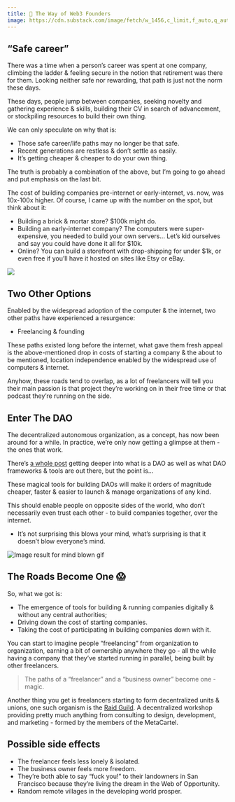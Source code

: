 ```yaml
---
title: 👣 The Way of Web3 Founders
image: https://cdn.substack.com/image/fetch/w_1456,c_limit,f_auto,q_auto:good/https%3A%2F%2Fbucketeer-e05bbc84-baa3-437e-9518-adb32be77984.s3.amazonaws.com%2Fpublic%2Fimages%2F7b0a2888-53a3-4f2d-8dbf-921c83337517_1200x841.jpeg
---
```



## “Safe career”[​](https://wiki.metagame.wtf/docs/wtf-is-metagame/way-of-web3-founders#safe-career)

There was a time when a person’s career was spent at one company, climbing the ladder & feeling secure in the notion that retirement was there for them. Looking neither safe nor rewarding, that path is just not the norm these days.

These days, people jump between companies, seeking novelty and gathering experience & skills, building their CV in search of advancement, or stockpiling resources to build their own thing.

We can only speculate on why that is:
-   Those safe career/life paths may no longer be that safe.
-   Recent generations are restless & don’t settle as easily.
-   It’s getting cheaper & cheaper to do your own thing.

The truth is probably a combination of the above, but I’m going to go ahead and put emphasis on the last bit.

The cost of building companies pre-internet or early-internet, vs. now, was 10x-100x higher. Of course, I came up with the number on the spot, but think about it:

-   Building a brick & mortar store? $100k might do.
-   Building an early-internet company? The computers were super-expensive, you needed to build your own servers… Let’s kid ourselves and say you could have done it all for $10k.
-   Online? You can build a storefront with drop-shipping for under $1k, or even free if you’ll have it hosted on sites like Etsy or eBay.
    

![](https://lh5.googleusercontent.com/XhaeONxxN4qKEqo4bUq75QEQ2-rrceIr5BjwNsP8G-Xxh4sBjILFP3Ve_DK9b60OMg8ZxVv3IeTjO0LEzWW8idU3x5cufCKpuXu3JDvkKgp2ObfA6I0k5wx_dOEaRcoKow0hkcwMstQkW-EPCmlnN4LVcetBY9nppARKp7-GzFCZjKvC2jIXhmeJRA)

## Two Other Options[​](https://wiki.metagame.wtf/docs/wtf-is-metagame/way-of-web3-founders#two-other-options)

Enabled by the widespread adoption of the computer & the internet, two other paths have experienced a resurgence:

-   Freelancing & founding

These paths existed long before the internet, what gave them fresh appeal is the above-mentioned drop in costs of starting a company & the about to be mentioned, location independence enabled by the widespread use of computers & internet.

Anyhow, these roads tend to overlap, as a lot of freelancers will tell you their main passion is that project they’re working on in their free time or that podcast they’re running on the side.

## Enter The DAO[​](https://wiki.metagame.wtf/docs/wtf-is-metagame/way-of-web3-founders#enter-the-dao)

The decentralized autonomous organization, as a concept, has now been around for a while. In practice, we’re only now getting a glimpse at them - the ones that work.

There’s [a whole post](https://wiki.metagame.wtf/docs/great-houses/house-of-daos) getting deeper into what is a DAO as well as what DAO frameworks & tools are out there, but the point is…

These magical tools for building DAOs will make it orders of magnitude cheaper, faster & easier to launch & manage organizations of any kind.

This should enable people on opposite sides of the world, who don’t necessarily even trust each other - to build companies together, over the internet.

-   It’s not surprising this blows your mind, what’s surprising is that it doesn’t blow everyone’s mind.
    

![Image result for mind blown gif](https://lh4.googleusercontent.com/NDkGfxAASJpCopKImzjCMbbFYKWIsiPrsKVDGCo9wnvYTcF9W6OXxYga_e6SBB0NGg5nCl8G0nU0YMqz2v1lCysblxtDTRSHo2pyYH8Cfnv18CLGVLWRNGAxYGTOMoqVFTTRLUtO1DNuEXjECyMXZhwkt7-KyqutY8aJ9dErIboZw2Q5yBHU8MraMw)

## The Roads Become One 😱[​](https://wiki.metagame.wtf/docs/wtf-is-metagame/way-of-web3-founders#the-roads-become-one-)

So, what we got is:

-   The emergence of tools for building & running companies digitally & without any central authorities;
-   Driving down the cost of starting companies.
-   Taking the cost of participating in building companies down with it.
    

You can start to imagine people “freelancing” from organization to organization, earning a bit of ownership anywhere they go - all the while having a company that they’ve started running in parallel, being built by other freelancers.

> The paths of a “freelancer” and a “business owner” become one - magic.

Another thing you get is freelancers starting to form decentralized units & unions, one such organism is the [Raid Guild](https://raidguild.org/). A decentralized workshop providing pretty much anything from consulting to design, development, and marketing - formed by the members of the MetaCartel.

## Possible side effects[​](https://wiki.metagame.wtf/docs/wtf-is-metagame/way-of-web3-founders#possible-side-effects)

-   The freelancer feels less lonely & isolated.
-   The business owner feels more freedom.
-   They’re both able to say “fuck you!” to their landowners in San Francisco because they’re living the dream in the [](https://metagame.substack.com/p/narrative-2-the-web-of-opportunity) Web of Opportunity.
-   Random remote villages in the developing world prosper.
